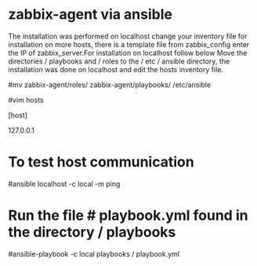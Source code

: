 # zabbix-agent via ansible

The installation was performed on localhost change your inventory file for installation on more hosts, there is a template file from zabbix_config enter the IP of zabbix_server.For installation on localhost follow below
Move the directories / playbooks and / roles to the / etc / ansible directory, the installation was done on localhost and edit the hosts inventory file.

#mv zabbix-agent/roles/ zabbix-agent/playbooks/ /etc/ansible

#vim hosts

[host]

127.0.0.1

# To test host communication
#ansible localhost -c local -m ping

# Run the file # playbook.yml found in the directory / playbooks
#ansible-playbook -c local playbooks / playbook.yml
